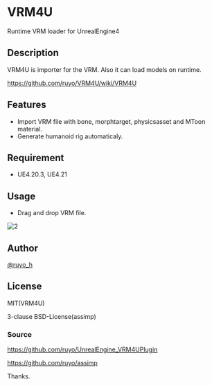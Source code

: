 # VRM4U
Runtime VRM loader for UnrealEngine4

## Description
VRM4U is importer for the VRM.
Also it can load models on runtime.

https://github.com/ruyo/VRM4U/wiki/VRM4U

## Features
 - Import VRM file with bone, morphtarget, physicsasset and MToon material.
 - Generate humanoid rig automaticaly.

## Requirement
 - UE4.20.3, UE4.21

## Usage
 - Drag and drop VRM file.

![2](https://github.com/ruyo/VRM4U/wiki/images/overview.gif)


## Author
[@ruyo_h](https://twitter.com/ruyo_h)

## License
MIT(VRM4U)

3-clause BSD-License(assimp)

### Source
https://github.com/ruyo/UnrealEngine_VRM4UPlugin

https://github.com/ruyo/assimp

Thanks.
